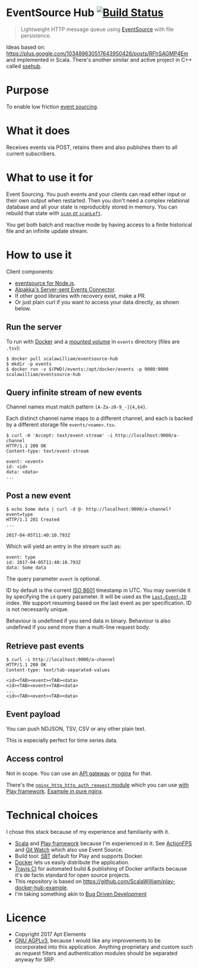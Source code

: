 # EventSource Hub [![Build Status](https://travis-ci.org/ScalaWilliam/eventsource-hub.svg?branch=master)](https://travis-ci.org/ScalaWilliam/eventsource-hub)

> Lightweight HTTP message queue using [EventSource](https://www.w3.org/TR/2012/WD-eventsource-20120426/) with file persistence.

Ideas based on: https://plus.google.com/103489630517643950426/posts/RFhSAGMP4Em and implemented in Scala. There's another similar and active project in C++ called [ssehub](https://github.com/vgno/ssehub).

# Purpose

To enable low friction [event sourcing](https://martinfowler.com/eaaDev/EventSourcing.html).

# What it does

Receives events via POST, retains them and also publishes them to all current subscribers.

# What to use it for

Event Sourcing. You push events and your clients can read either input or their own output when restarted. Then you don't need a complex relational database and all your state is reproducibly stored in memory. You can rebuild that state with [`scan` or `scanLeft`](https://www.scalawilliam.com/most-important-streaming-abstraction/).

You get both batch and reactive mode by having access to a finite historical file and an infinite update stream.

# How to use it

Client components:

- [eventsource for Node.js](https://www.npmjs.com/package/eventsource).
- [Alpakka's Server-sent Events Connector](http://developer.lightbend.com/docs/alpakka/current/sse.html).
- If other good libraries with recovery exist, make a PR.
- Or just plain curl if you want to access your data directly, as shown below.

## Run the server
To run with [Docker](https://www.docker.com/what-docker) and a [mounted volume](https://docs.docker.com/engine/tutorials/dockervolumes/) in `events` directory (files are `.tsv`):
```
$ docker pull scalawilliam/eventsource-hub
$ mkdir -p events
$ docker run -v $(PWD)/events:/opt/docker/events -p 9000:9000 scalawilliam/eventsource-hub
```

## Query infinite stream of new events

Channel names must match pattern `[A-Za-z0-9_-]{4,64}`.

Each distinct channel name maps to a different channel, and each is backed by a different storage file `events/<name>.tsv`.

```
$ curl -H 'Accept: text/event-stream' -i http://localhost:9000/a-channel
HTTP/1.1 200 OK
Content-type: text/event-stream

event: <event>
id: <id>
data: <data>
... 
```

## Post a new event
```
$ echo Some data | curl -d @- http://localhost:9000/a-channel?event=type
HTTP/1.1 201 Created
...

2017-04-05T11:40:10.793Z
```

Which will yield an entry in the stream such as:

```
event: type
id: 2017-04-05T11:40:10.793Z
data: Some data

```

The query parameter `event` is optional.

ID by default is the current [ISO 8601](https://en.wikipedia.org/wiki/ISO_8601) timestamp in UTC. You may override it by specifying the `id` query parameter. It will be used as the [`Last-Event-ID`](https://www.w3.org/TR/eventsource/#last-event-id) index. We support resuming based on the last event as per specification. ID is not necessarily unique.

Behaviour is undefined if you send data in binary. Behaviour is also undefined if you send more than a multi-line request body.

## Retrieve past events
```
$ curl -i http://localhost:9000/a-channel
HTTP/1.1 200 OK
Content-type: text/tab-separated-values

<id><TAB><event><TAB><data>
<id><TAB><event><TAB><data>
...
<id><TAB><event><TAB><data>
```

## Event payload

You can push NDJSON, TSV, CSV or any other plain text.

This is especially perfect for time series data.

## Access control

Not in scope. You can use an [API gateway](https://en.wikipedia.org/wiki/API_management) or [nginx](https://www.nginx.com/solutions/api-gateway/) for that.

There's the [`nginx_http_http_auth_request` module](http://nginx.org/en/docs/http/ngx_http_auth_request_module.html) which you can use [with Play framework](https://groups.google.com/d/msg/play-framework/IRVgowWxE58/4SIQZ_ksCAAJ). [Example in pure nginx](https://developers.shopware.com/blog/2015/03/02/sso-with-nginx-authrequest-module/).

# Technical choices

I chose this stack because of my experience and familiarity with it.

- [Scala](http://www.scala-lang.org/news/) and [Play framework](https://www.playframework.com/documentation/2.6.x/Migration26) because I'm experienced in it. See [ActionFPS](https://github.com/ScalaWilliam/ActionFPS) and [Git Watch](http://git.watch/) which also use Event Source.
- Build tool: [SBT](https://www.scalawilliam.com/essential-sbt/) default for Play and supports Docker.
- [Docker](https://www.docker.com/what-docker) lets us easily distribute the application.
- [Travis CI](https://en.wikipedia.org/wiki/Travis_CI) for automated build & publishing of Docker artifacts because it's de facto standard for open source projects.
- This repository is based on https://github.com/ScalaWilliam/play-docker-hub-example.
- I'm taking something akin to [Bug Driven Development](https://blogs.oracle.com/toddfast/entry/bug_driven_development)

# Licence

- Copyright 2017 Apt Elements
- [GNU AGPLv3](https://choosealicense.com/licenses/agpl-3.0/), because I would like any improvements to be incorporated into this application. Anything proprietary and custom such as request filters and authentication modules should be separated anyway for SRP.
